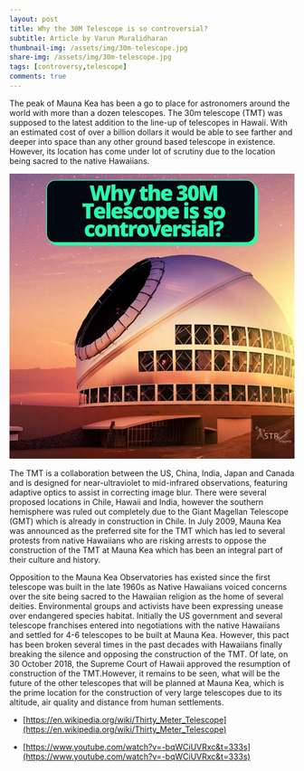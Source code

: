 ```yaml
---
layout: post
title: Why the 30M Telescope is so controversial?
subtitle: Article by Varun Muralidharan
thumbnail-img: /assets/img/30m-telescope.jpg
share-img: /assets/img/30m-telescope.jpg
tags: [controversy,telescope]
comments: true
---
```


The peak of Mauna Kea has been a go to place for astronomers around the world with more than a dozen telescopes. The 30m telescope (TMT) was supposed to the latest addition to the line-up of telescopes in Hawaii. With an estimated cost of over a billion dollars it would be able to see farther and deeper into space than any other ground based telescope in existence. However, its location has come under lot of scrutiny due to the location being sacred to the native Hawaiians.

<img src="/assets/img/30m-telescope.jpg">

The TMT is a collaboration between the US, China, India, Japan and Canada and is designed for near-ultraviolet to mid-infrared observations, featuring adaptive optics to assist in correcting image blur. There were several proposed locations in Chile, Hawaii and India, however the southern hemisphere was ruled out completely due to the Giant Magellan Telescope (GMT) which is already in construction in Chile. In July 2009, Mauna Kea was announced as the preferred site for the TMT which has led to several protests from native Hawaiians who are risking arrests to oppose the construction of the TMT at Mauna Kea which has been an integral part of their culture and history.

Opposition to the Mauna Kea Observatories has existed since the first telescope was built in the late 1960s as Native Hawaiians voiced concerns over the site being sacred to the Hawaiian religion as the home of several deities. Environmental groups and activists have been expressing unease over endangered species habitat. Initially the US government and several telescope franchises entered into negotiations with the native Hawaiians and settled for 4-6 telescopes to be built at Mauna Kea. However, this pact has been broken several times in the past decades with Hawaiians finally breaking the silence and opposing the construction of the TMT. Of late, on 30 October 2018, the Supreme Court of Hawaii approved the resumption of construction of the TMT.However, it remains to be seen, what will be the future of the other telescopes that will be planned at Mauna Kea, which is the prime location for the construction of very large telescopes due to its altitude, air quality and distance from human settlements.

- [https://en.wikipedia.org/wiki/Thirty_Meter_Telescope](https://en.wikipedia.org/wiki/Thirty_Meter_Telescope)

- [https://www.youtube.com/watch?v=-bqWCiUVRxc&t=333s](https://www.youtube.com/watch?v=-bqWCiUVRxc&t=333s)